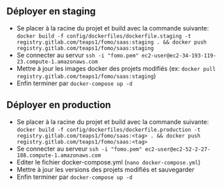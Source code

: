 ## Déployer en staging
- Se placer à la racine du projet et build avec la commande suivante: ```docker build -f config/dockerfiles/dockerfile.staging -t registry.gitlab.com/teaps1/fomo/saas:staging . && docker push registry.gitlab.com/teaps1/fomo/saas:staging```
- Se connecter au servur ```ssh -i "fomo.pem" ec2-user@ec2-34-193-119-23.compute-1.amazonaws.com```
- Mettre à jour les images docker des projets modifiés (ex: ```docker pull registry.gitlab.com/teaps1/fomo/saas:staging```)
- Enfin terminer par ```docker-compose up -d```


## Déployer en production
- Se placer à la racine du projet et build avec la commande suivante: ```docker build -f config/dockerfiles/dockerfile.production -t registry.gitlab.com/teaps1/fomo/saas:<tag> . && docker push registry.gitlab.com/teaps1/fomo/saas:<tag>```
- Se connecter au serveur ```ssh -i "fomo.pem" ec2-user@ec2-52-2-27-188.compute-1.amazonaws.com```
- Editer le fichier docker-compose.yml (```nano docker-compose.yml```)
- Mettre à jour les versions des projets modifiés et sauvegarder
- Enfin terminer par ```docker-compose up -d```
